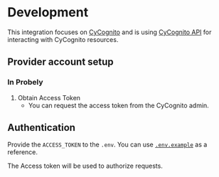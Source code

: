 # Development

This integration focuses on [CyCognito](https://www.cycognito.com/) and is using
[CyCognito API](https://api.next.cyco.fun/v1/docs/index.html) for interacting
with CyCognito resources.

## Provider account setup

### In Probely

1. Obtain Access Token
   - You can request the access token from the CyCognito admin.

## Authentication

Provide the `ACCESS_TOKEN` to the `.env`. You can use
[`.env.example`](../.env.example) as a reference.

The Access token will be used to authorize requests.
